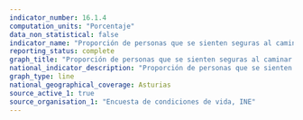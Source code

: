 ```yaml
---
indicator_number: 16.1.4
computation_units: "Porcentaje"
data_non_statistical: false
indicator_name: "Proporción de personas que se sienten seguras al caminar sola en su zona de residencia"
reporting_status: complete
graph_title: "Proporción de personas que se sienten seguras al caminar sola en su zona de residencia"
national_indicator_description: "Proporción de personas que se sienten seguras al caminar sola en su zona de residencia"
graph_type: line
national_geographical_coverage: Asturias
source_active_1: true
source_organisation_1: "Encuesta de condiciones de vida, INE"
---
```


